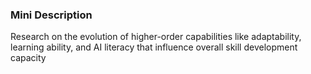 ### Mini Description

Research on the evolution of higher-order capabilities like adaptability, learning ability, and AI literacy that influence overall skill development capacity
